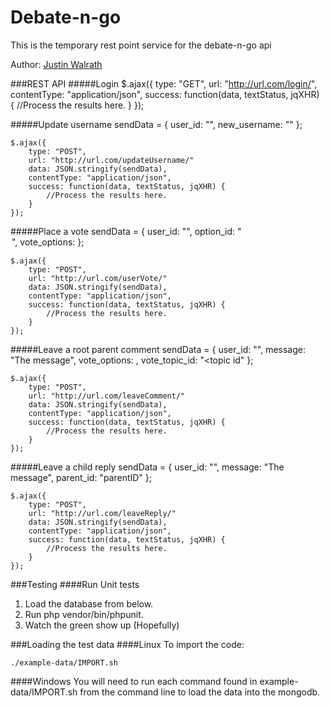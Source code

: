 Debate-n-go
===========

This is the temporary rest point service for the debate-n-go api

Author: [Justin Walrath](mailto:walrathjaw@gmail.com)

###REST API
#####Login
	$.ajax({
		type: "GET",
		url: "http://url.com/login/<sample-unique-url>",
		contentType: "application/json",
		success: function(data, textStatus, jqXHR) {
			//Process the results here.
		}
	});

#####Update username
	sendData = { user_id: "<crazyLongUserId>", new_username: "<newUsername>" };

	$.ajax({
		type: "POST",
		url: "http://url.com/updateUsername/"
		data: JSON.stringify(sendData),
		contentType: "application/json",
		success: function(data, textStatus, jqXHR) {
			//Process the results here.
		}
	});

#####Place a vote
	sendData = { user_id: "<crazyLongUserId>", option_id: "<option id>", vote_options: <array of the vote options> };

	$.ajax({
		type: "POST",
		url: "http://url.com/userVote/"
		data: JSON.stringify(sendData),
		contentType: "application/json",
		success: function(data, textStatus, jqXHR) {
			//Process the results here.
		}
	});

#####Leave a root parent comment
	sendData = { user_id: "<crazyLongUserId>", message: "The message", vote_options: <array of the vote options>, vote_topic_id: "<topic id" };

	$.ajax({
		type: "POST",
		url: "http://url.com/leaveComment/"
		data: JSON.stringify(sendData),
		contentType: "application/json",
		success: function(data, textStatus, jqXHR) {
			//Process the results here.
		}
	});

#####Leave a child reply
	sendData = { user_id: "<crazyLongUserId>", message: "The message", parent_id: "parentID" };

	$.ajax({
		type: "POST",
		url: "http://url.com/leaveReply/"
		data: JSON.stringify(sendData),
		contentType: "application/json",
		success: function(data, textStatus, jqXHR) {
			//Process the results here.
		}
	});

###Testing
####Run Unit tests
1. Load the database from below.
2. Run php vendor/bin/phpunit.
3. Watch the green show up (Hopefully)

###Loading the test data
####Linux
To import the code:

	./example-data/IMPORT.sh

####Windows
You will need to run each command found in example-data/IMPORT.sh from the command line to load the data into the mongodb.
